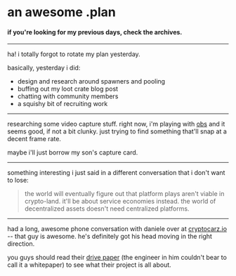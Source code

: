 # an awesome .plan

#### if you're looking for my previous days, check the archives.

---

ha!  i totally forgot to rotate my plan yesterday.

basically, yesterday i did:

- design and research around spawners and pooling
- buffing out my loot crate blog post
- chatting with community members
- a squishy bit of recruiting work

---

researching some video capture stuff.  right now, i'm playing with [obs](https://obsproject.com/) and it seems good, if not a bit clunky.  just trying to find something that'll snap at a decent frame rate.

maybe i'll just borrow my son's capture card.

---

something interesting i just said in a different conversation that i don't want to lose:

> the world will eventually figure out that platform plays aren't viable in crypto-land.  it'll be about service economies instead.  the world of decentralized assets doesn't need centralized platforms.

---

had a long, awesome phone conversation with daniele over at [cryptocarz.io](https://cryptocarz.io) -- that guy is awesome.  he's definitely got his head moving in the right direction.

you guys should read their [drive paper](https://www.cryptocarz.io/docs/CryptoCarz_WP.pdf) (the engineer in him couldn't bear to call it a whitepaper) to see what their project is all about.


